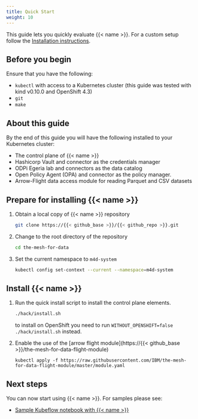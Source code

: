 ```yaml
---
title: Quick Start
weight: 10
---
```


This guide lets you quickly evaluate {{< name >}}. For a custom setup follow the [Installation instructions](/docs/setup/install).

## Before you begin
Ensure that you have the following:
- `kubectl` with access to a Kubernetes cluster (this guide was tested with kind v0.10.0 and OpenShift 4.3)
- `git`
- `make`

## About this guide
By the end of this guide you will have the following installed to your Kubernetes cluster:
- The control plane of {{< name >}}
- Hashicorp Vault and connector as the credentials manager 
- ODPi Egeria lab and connectors as the data catalog
- Open Policy Agent (OPA) and connector as the policy manager.
- Arrow-Flight data access module for reading Parquet and CSV datasets

## Prepare for installing {{< name >}}

1.  Obtain a local copy of {{< name >}} repository
    ```bash
    git clone https://{{< github_base >}}/{{< github_repo >}}.git
    ```
1.  Change to the root directory of the repository
    ```bash
    cd the-mesh-for-data
    ```
1. Set the current namespace to `m4d-system`
    ```bash
    kubectl config set-context --current --namespace=m4d-system
    ```

## Install {{< name >}}

1. Run the quick install script to install the control plane elements.

    ```bash
    ./hack/install.sh
    ```

    to install on OpenShift you need to run ```WITHOUT_OPENSHIFT=false ./hack/install.sh``` instead.

1. Enable the use of the [arrow flight module](https://{{< github_base >}}/the-mesh-for-data-flight-module)
    ```
    kubectl apply -f https://raw.githubusercontent.com/IBM/the-mesh-for-data-flight-module/master/module.yaml
    ```

## Next steps
You can now start using {{< name >}}. For samples please see:
- [Sample Kubeflow notebook with {{< name >}}](/docs/usage/notebook-sample)
